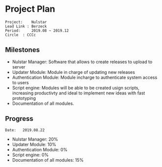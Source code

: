 # Project Plan
```
Project:	Nulstar
Lead Link : Berzeck
Period: 	2019.08 ~ 2019.12
Circle	: CCCc
```
## Milestones

- Nulstar Manager: Software that allows to create releases to upload to server
- Updater Module: Module in charge of updating new releases
- Authentication Module: Module incharge to authenticate system access to users 
- Script engine: Modules will be able to be created usign scripts, increasing productivty and ideal to implement new ideas with fast prototyping
- Documentation of all modules.

## Progress 

```
Date: 	2019.08.22 
```

- Nulstar Manager: 20%
- Updater Module: 10%
- Authentication Module: 0%
- Script engine: 0%
- Documentation of all modules: 15%

